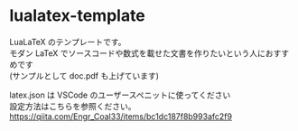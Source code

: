 # lualatex-template

LuaLaTeX のテンプレートです。  
モダン LaTeX でソースコードや数式を載せた文書を作りたいという人におすすめです  
(サンプルとして doc.pdf も上げています)

latex.json は VSCode のユーザースペニットに使ってください  
設定方法はこちらを参照ください。  
https://qiita.com/Engr_Coal33/items/bc1dc187f8b993afc2f9
